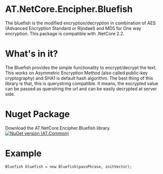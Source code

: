 # AT.NetCore.Encipher.Bluefish
The bluefish is the modified encryption/decryption in combination of AES (Advanced Encryption Standard or Rijndael) and MD5 for One way encryption.
This package is compatible with .NetCore 2.2.

# What's in it?
The Bluefish provides the simple functionality to encrypt/decrypt the text. This works on Asymmetric Encryption Method (also called public-key cryptography) and SHA1 is default hash algorithm.
The best thing of this library is that, this is querystring compatible. It means, the excrypted value can be passed as querstring the url and can be easily decrypted at server side.

# Nuget Package
Download the AT.NetCore.Encipher.Bluefish library. 
[![NuGet version (AT.Common)](https://img.shields.io/nuget/v/AT.Common.svg?style=flat-square)](https://www.nuget.org/packages/AT.Common/)

# Example
``` .Net
Bluefish bluefish = new Bluefish(passPhrase, initVector);
```

